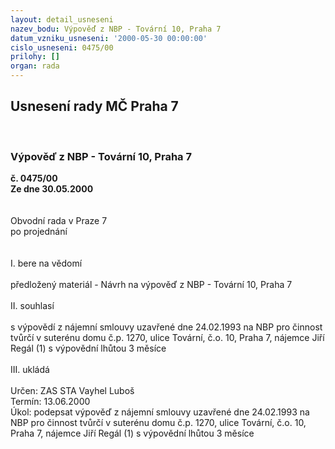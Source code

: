 ```yaml
---
layout: detail_usneseni
nazev_bodu: Výpověď z NBP - Tovární 10, Praha 7
datum_vzniku_usneseni: '2000-05-30 00:00:00'
cislo_usneseni: 0475/00
prilohy: []
organ: rada
---
```

<div id="ucUsn_pList" class="usn">
	<span><h2>Usnesení rady MČ Praha 7 </h2>
<br></span><div class="standBody">
<span><h3>Výpověď z NBP - Tovární 10, Praha 7</h3></span><div class="center">
		<strong>č. 0475/00</strong><br>
	</div>
<div class="center">
		<strong>Ze dne 30.05.2000</strong><br><br>
	</div>     <br>Obvodní rada v Praze 7<br>po projednání<br><br><br>I.	bere na vědomí<br><br> předložený materiál  - Návrh na výpověď z NBP - Tovární 10, Praha 7<br><br>II.	souhlasí <br><br>s výpovědí z nájemní smlouvy uzavřené dne 24.02.1993 na NBP pro činnost tvůrčí v suterénu domu č.p. 1270, ulice Tovární, č.o. 10, Praha 7, nájemce Jiří Regál (1) s výpovědní lhůtou 3 měsíce<br><br>III.	ukládá <br><br> Určen:	     	ZAS STA Vayhel Luboš<br>Termín: 13.06.2000<br>Úkol:	podepsat výpověď z nájemní smlouvy uzavřené dne 24.02.1993 na NBP pro činnost tvůrčí v suterénu domu č.p. 1270, ulice Tovární, č.o. 10, Praha 7, nájemce Jiří Regál (1) s výpovědní lhůtou 3 měsíce<br><br>
</div>
</div>